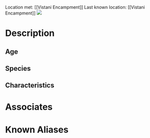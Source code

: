 Location met: [[Vistani Encampment]]
Last known location: [[Vistani Encampment]]
**![](https://lh7-rt.googleusercontent.com/docsz/AD_4nXd1D4sWOaPZWRaJ9aJ8EcVsGsd_xZJLNNeH1mOfI8XSiTLTLA2X5r9jKtZ4vYItnBFqfy0vZP1CQLN1UtHunxgzkwk0K6PGSxUjBWDtllCulaQ4CheppoAXxQ24VMPSwMP3q7bH2A?key=IoCcj0XJpIESVmMlYOVTJQ)**
# Description

## Age

## Species

## Characteristics

# Associates

# Known Aliases